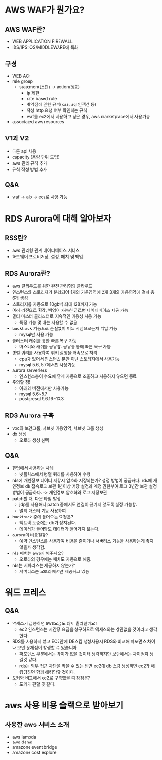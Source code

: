 # AWS WAF가 뭔가요?

## AWS WAF란?
* WEB APPLICATION FIREWALL
* IDS/IPS: OS/MIDDLEWARE에 특화

## 구성
* WEB AC:
* rule group
  * statement(조건) -> action(행동)
    * ip 제한
    * rate based rule
    * 취약점에 관한 규칙(xss, sql 인젝션 등)
    * 악성 http 요청 여부 확인하는 규칙
    * waf를 ec2에서 사용하고 싶은 경우, aws marketplace에서 사용가능
* associated aws resources
## V1과 V2
* 다른 api 사용
* capacity (용량 단위 도입)
* aws 관리 규칙 추가
* 규칙 작성 방법 추가

## Q&A
* waf -> alb -> ecs로 사용 가능

# RDS Aurora에 대해 알아보자

## RSS란?
* aws 관리형 관계 데이터베이스 서비스
* 하드웨어 프로비저닝, 설정, 패치 및 백업

## RDS Aurora란?
* aws 클라우드를 위한 완전 관리형의 클라우드
* 인스턴스와 스토리지가 분리되어 1개의 가용영역에 2개 3개의 가용영역에 걸쳐 총 6개 생성
* 스토리지를 자동으로 10gb씩 죄대 128까지 가능
* 여러 리전으로 확장, 백업이 가능한 글로벌 데이터베이스 제공 가능
* 멀티 마스터 클라스터로 지속적인 가용성 사용 가능
  * 특정 기능 몇 개는 사용할 수 없음
* backtrack 기능으로 손실없이 어느 시점으로든지 백업 가능
  * mysql만 사용 가능
* 클러스터 캐쉬를 통한 빠른 복구 가능
  * 마스터와 캐쉬를 공유함. 공유를 통해 빠른 복구 가능
* 병렬 쿼리를 사용하여 뤄키 실행을 쾌속으로 처리
  * cpu가 있어서 인스턴스 뿐만 아닌 스토리지에서 사용가능
  * mysql 5.6, 5.7에서만 사용가능
* aurora serverless
  * 인스턴스층이 수요에 맞게 자동으로 조율하고 사용하지 않으면 종료
* 주의할 점!
  * 아래의 버전에서만 사용가능
  * mysql 5.6~5.7
  * postgresql 9.6.16~13.3

## RDS Aurora 구축
* vpc와 보안그룹, 서브넷 가용영역, 서브넷 그룹 생성
* db 생성
  * 오로라 생성 선택

## Q&A
* 현업에서 사용하는 사례
  * 넷플릭스에서 병렬 쿼리를 사용하여 수행
* rds에 개인정보 데이터 저장시 암호화 저장되는가? 설정 방법이 궁금하다. rds에 개인정보 db 접속로그 보관 1년이상 저장 설정과 계정 권한부여 로그 3년간 보관 설정 방법이 궁금하다. -> 개인정보 암호화와 로그 저장보관
* patch할 때, 다운 타임 발생
  * jdp를 사용해서 patch 중에서도 연결이 끊기지 않도록 설정 가능함.
  * 멀티 마스터 기능 사용하여 
* backtrack 중에 들어오는 요청은?
  * 백트랙 도중에는 db가 정지된다.
  * 데이터가 들어와도 데이터가 들어가지 않는다.
* aurora의 비용절감?
  * 예약 인스턴스를 사용하여 비용을 줄이거나 서버리스 기능을 사용하는게 좋지 않을까 생각함.
* rds 패치는 aws가 해주나요?
  * 오로라의 경우에는 패치도 자동으로 해줌.
* rds는 서버리스는 제공하지 않는가?
  * 서버리스는 오로라에서만 제공하고 있음

# 워드 프레스
## Q&A
* 악세스가 급증하면 aws요금도 많이 올라갈까요?
  * ec2 인스턴스는 시간당 요금을 청구하므로 액세스와는 상관없을 것이라고 생각한다.
* RDS를 사용하지 않고 EC2안에 DB스킴 생성사용시 RDS와 비교해 퍼포먼스 차이나 보안 문제점이 발생할 수 있습니까
  * 퍼포먼스 부분에서는 차이가 없을 것이라 생각하지만 보안에서는 차이점이 생길것 같다.
  * rds는 외부 접근 차단을 막을 수 있는 반면 ec2에 db 스킴 생성하면 ec2가 해킹당하면 함께 해킹당할 것이다.
* 도커와 비교해서 ec2로 구축했을 때 장점은?
  * 도커가 편할 것 같다.

# aws 사용 비용 슬랙으로 받아보기

## 사용한 aws 서비스 소개
* aws lambda
* aws dsms
* amazone event bridge
* amazone cost explore
